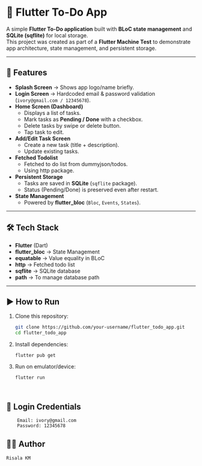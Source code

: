 # 📝 Flutter To-Do App

A simple **Flutter To-Do application** built with **BLoC state management** and **SQLite (sqflite)** for local storage.  
This project was created as part of a **Flutter Machine Test** to demonstrate app architecture, state management, and persistent storage.

---

## 🚀 Features
- **Splash Screen** → Shows app logo/name briefly.
- **Login Screen** → Hardcoded email & password validation (`ivory@gmail.com / 12345678`).
- **Home Screen (Dashboard)**
    - Displays a list of tasks.
    - Mark tasks as **Pending / Done** with a checkbox.
    - Delete tasks by swipe or delete button.
    - Tap task to edit.
- **Add/Edit Task Screen**
    - Create a new task (title + description).
    - Update existing tasks.
- **Fetched Todolist**
    - Fetched to do list from dummyjson/todos.
    - Using http package.
- **Persistent Storage**
    - Tasks are saved in **SQLite** (`sqflite` package).
    - Status (Pending/Done) is preserved even after restart.
- **State Management**
    - Powered by **flutter_bloc** (`Bloc`, `Events`, `States`).

---

## 🛠️ Tech Stack
- **Flutter** (Dart)
- **flutter_bloc** → State Management
- **equatable** → Value equality in BLoC
- **http** → Fetched todo list 
- **sqflite** → SQLite database
- **path** → To manage database path

---


## ▶️ How to Run
1. Clone this repository:
   ```bash
   git clone https://github.com/your-username/flutter_todo_app.git
   cd flutter_todo_app
2. Install dependencies:
   ````
   flutter pub get
3. Run on emulator/device:
   ````
   flutter run 



## 🔑 Login Credentials
```
    Email: ivory@gmail.com
    Password: 12345678 
```

## 👨‍💻 Author
````   
Risala KM
